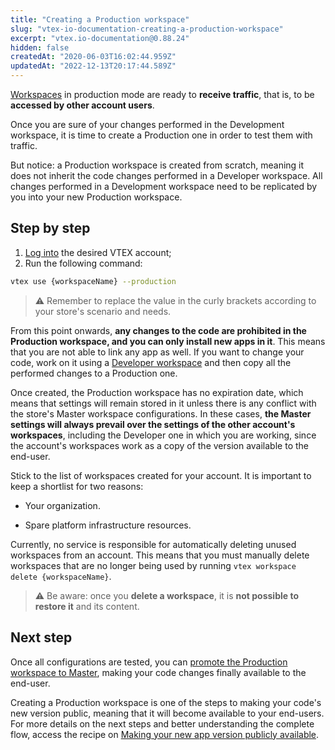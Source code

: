 ```yaml
---
title: "Creating a Production workspace"
slug: "vtex-io-documentation-creating-a-production-workspace"
excerpt: "vtex.io-documentation@0.88.24"
hidden: false
createdAt: "2020-06-03T16:02:44.959Z"
updatedAt: "2022-12-13T20:17:44.589Z"
---
```

[Workspaces](https://developers.vtex.com/vtex-developer-docs/docs/vtex-io-documentation-workspace/) in production mode are ready to **receive traffic**, that is, to be **accessed by other account users**.

Once you are sure of your changes performed in the Development workspace, it is time to create a Production one in order to test them with traffic.

But notice: a Production workspace is created from scratch, meaning it does not inherit the code changes performed in a Developer workspace. All changes performed in a Development workspace need to be replicated by you into your new Production workspace.

## Step by step

1. [Log into](https://developers.vtex.com/vtex-developer-docs/docs/vtex-io-documentation-vtex-io-cli-installment-and-command-reference#command-reference) the desired VTEX account;
2. Run the following command:

```sh
vtex use {workspaceName} --production
```

> ⚠️ Remember to replace the value in the curly brackets according to your store's scenario and needs.

From this point onwards, **any changes to the code are prohibited in the Production workspace, and you can only install new apps in it**. This means that you are not able to link any app as well. If you want to change your code, work on it using a [Developer workspace](https://developers.vtex.com/vtex-developer-docs/docs/vtex-io-documentation-creating-a-development-workspace/) and then copy all the performed changes to a Production one.

Once created, the Production workspace has no expiration date, which means that settings will remain stored in it unless there is any conflict with the store's Master workspace configurations. In these cases, **the Master settings will always prevail over the settings of the other account's workspaces**, including the Developer one in which you are working, since the account's workspaces work as a copy of the version available to the end-user.

Stick to the list of workspaces created for your account. It is important to keep a shortlist for two reasons:

- Your organization.

- Spare platform infrastructure resources.

Currently, no service is responsible for automatically deleting unused workspaces from an account. This means that you must manually delete workspaces that are no longer being used by running `vtex workspace delete {workspaceName}`.

> ⚠️ Be aware: once you **delete a workspace**, it is **not possible to restore it** and its content.

## Next step

Once all configurations are tested, you can [promote the Production workspace to Master](https://developers.vtex.com/vtex-developer-docs/docs/vtex-io-documentation-promoting-a-workspace-to-master), making your code changes finally available to the end-user.

Creating a Production workspace is one of the steps to making your code's new version public, meaning that it will become available to your end-users. For more details on the next steps and better understanding the complete flow, access the recipe on [Making your new app version publicly available](https://developers.vtex.com/vtex-developer-docs/docs/vtex-io-documentation-making-your-new-app-version-publicly-available).
